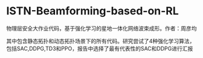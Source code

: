 # ISTN-Beamforming-based-on-RL
物理层安全大作业代码，基于强化学习的星地一体化网络波束成形。作者：周彦均


其中包含静态拓扑和动态拓扑场景下的所有代码。研究尝试了4种强化学习算法，包括SAC,DDPG,TD3和PPO，报告中选择了最有代表性的SAC和DDPG进行汇报
